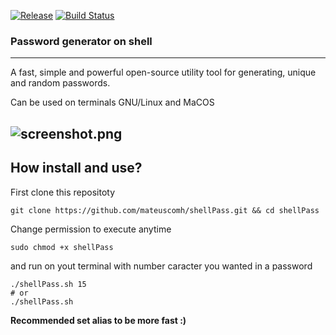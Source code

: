 [![Release](https://img.shields.io/badge/release-2.7-brightgreen)](https://github.com/mateuscomh/shellPass/releases)
[![Build Status](https://github.com/mateuscomh/shellPass/actions/workflows/super-linter.yml/badge.svg)](https://github.com/mateuscomh/shellPass/actions/workflows/super-linter.yml)

### Password generator on shell
---

A fast, simple and powerful open-source utility tool for generating, unique and random passwords. 

Can be used on terminals GNU/Linux and MaCOS

![screenshot.png](https://github.com/mateuscomh/shellPass/blob/main/screenshot.png)
---
## How install and use?

First clone this repositoty

```
git clone https://github.com/mateuscomh/shellPass.git && cd shellPass
```
Change permission to execute anytime
```
sudo chmod +x shellPass
```
and run on yout terminal with number caracter you wanted in a password 
```
./shellPass.sh 15
# or 
./shellPass.sh
```

**Recommended set alias to be more fast :)**
